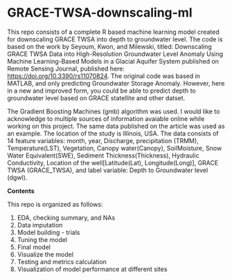 # GRACE-TWSA-downscaling-ml
This repo consists of a complete R based machine learning model created for downscaling GRACE TWSA into depth to groundwater level. The code is based on the work by Seyoum, Kwon, and Milewski, titled: Downscaling GRACE TWSA Data into High-Resolution Groundwater Level Anomaly Using Machine Learning-Based Models in a Glacial Aquifer System published on Remote Sensing Journal, published here: https://doi.org/10.3390/rs11070824. The original code was based in MATLAB, and only predicting Groundwater Storage Anomaly. However, here in a new and improved form, you could be able to predict depth to groundwater level based on GRACE statellite and other datset.

The Gradient Boosting Machines (gmb) algorithm was used. I would like to acknowledge to multiple sources of information avaiable online while working on this project. The same data published on the article was used as an example. The location of the study is Illinois, USA. The data consists of 14 feature variables: month, year, Discharge, precipitation (TRMM), Temperature(LST), Vegetation, Canopy water(Canopy), SoilMoisture, Snow Water Equivalent(SWE), Sediment Thickness(Thickness), Hydraulic Conductivity, Location of the well[Latitude(Lat), Longitude(Long)], GRACE TWSA (GRACE_TWSA), and label variable: Depth to Groundwater level (dgwl).       



**Contents**

This repo is organized as follows:

1. EDA, checking summary, and NAs
2. Data imputation
3. Model building - trials
4. Tuning the model
5. Final model
6. Visualize the model
7. Testing and metrics calculation
8. Visualization of model performance at different sites 
